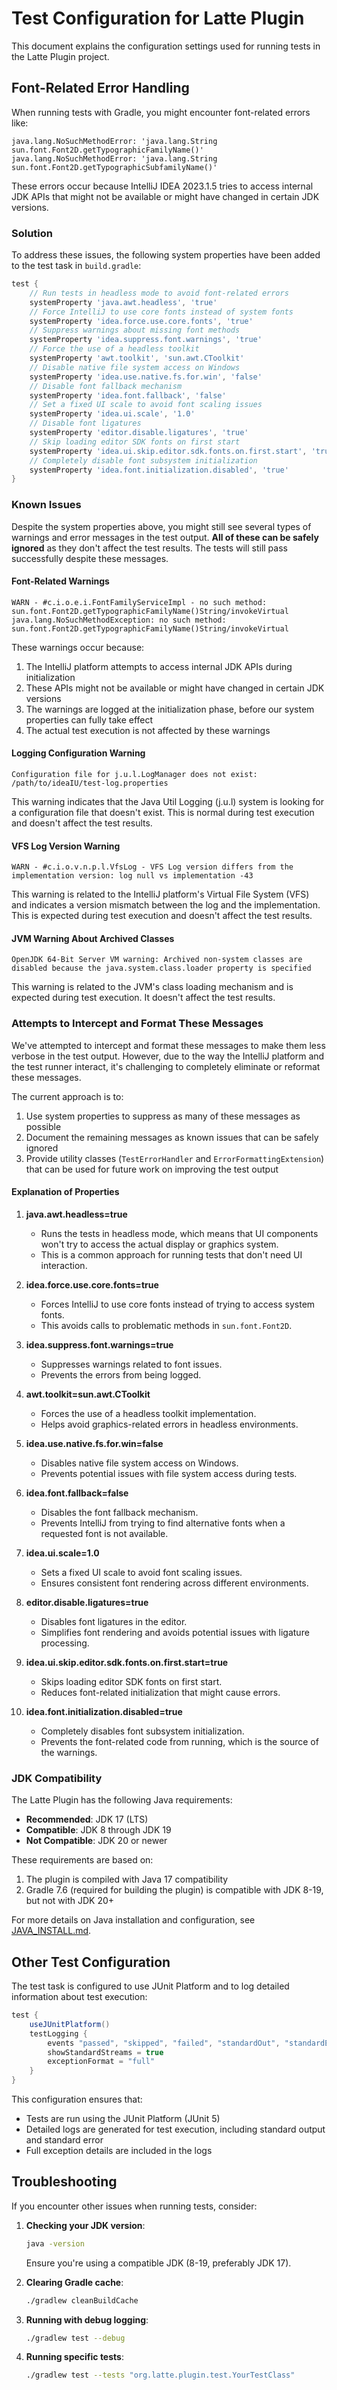 # Test Configuration for Latte Plugin

This document explains the configuration settings used for running tests in the Latte Plugin project.

## Font-Related Error Handling

When running tests with Gradle, you might encounter font-related errors like:

```
java.lang.NoSuchMethodError: 'java.lang.String sun.font.Font2D.getTypographicFamilyName()'
java.lang.NoSuchMethodError: 'java.lang.String sun.font.Font2D.getTypographicSubfamilyName()'
```

These errors occur because IntelliJ IDEA 2023.1.5 tries to access internal JDK APIs that might not be available or might have changed in certain JDK versions.

### Solution

To address these issues, the following system properties have been added to the test task in `build.gradle`:

```gradle
test {
    // Run tests in headless mode to avoid font-related errors
    systemProperty 'java.awt.headless', 'true'
    // Force IntelliJ to use core fonts instead of system fonts
    systemProperty 'idea.force.use.core.fonts', 'true'
    // Suppress warnings about missing font methods
    systemProperty 'idea.suppress.font.warnings', 'true'
    // Force the use of a headless toolkit
    systemProperty 'awt.toolkit', 'sun.awt.CToolkit'
    // Disable native file system access on Windows
    systemProperty 'idea.use.native.fs.for.win', 'false'
    // Disable font fallback mechanism
    systemProperty 'idea.font.fallback', 'false'
    // Set a fixed UI scale to avoid font scaling issues
    systemProperty 'idea.ui.scale', '1.0'
    // Disable font ligatures
    systemProperty 'editor.disable.ligatures', 'true'
    // Skip loading editor SDK fonts on first start
    systemProperty 'idea.ui.skip.editor.sdk.fonts.on.first.start', 'true'
    // Completely disable font subsystem initialization
    systemProperty 'idea.font.initialization.disabled', 'true'
}
```

### Known Issues

Despite the system properties above, you might still see several types of warnings and error messages in the test output. **All of these can be safely ignored** as they don't affect the test results. The tests will still pass successfully despite these messages.

#### Font-Related Warnings

```
WARN - #c.i.o.e.i.FontFamilyServiceImpl - no such method: sun.font.Font2D.getTypographicFamilyName()String/invokeVirtual
java.lang.NoSuchMethodException: no such method: sun.font.Font2D.getTypographicFamilyName()String/invokeVirtual
```

These warnings occur because:
1. The IntelliJ platform attempts to access internal JDK APIs during initialization
2. These APIs might not be available or might have changed in certain JDK versions
3. The warnings are logged at the initialization phase, before our system properties can fully take effect
4. The actual test execution is not affected by these warnings

#### Logging Configuration Warning

```
Configuration file for j.u.l.LogManager does not exist: /path/to/ideaIU/test-log.properties
```

This warning indicates that the Java Util Logging (j.u.l) system is looking for a configuration file that doesn't exist. This is normal during test execution and doesn't affect the test results.

#### VFS Log Version Warning

```
WARN - #c.i.o.v.n.p.l.VfsLog - VFS Log version differs from the implementation version: log null vs implementation -43
```

This warning is related to the IntelliJ platform's Virtual File System (VFS) and indicates a version mismatch between the log and the implementation. This is expected during test execution and doesn't affect the test results.

#### JVM Warning About Archived Classes

```
OpenJDK 64-Bit Server VM warning: Archived non-system classes are disabled because the java.system.class.loader property is specified
```

This warning is related to the JVM's class loading mechanism and is expected during test execution. It doesn't affect the test results.

### Attempts to Intercept and Format These Messages

We've attempted to intercept and format these messages to make them less verbose in the test output. However, due to the way the IntelliJ platform and the test runner interact, it's challenging to completely eliminate or reformat these messages.

The current approach is to:
1. Use system properties to suppress as many of these messages as possible
2. Document the remaining messages as known issues that can be safely ignored
3. Provide utility classes (`TestErrorHandler` and `ErrorFormattingExtension`) that can be used for future work on improving the test output

#### Explanation of Properties

1. **java.awt.headless=true**
   - Runs the tests in headless mode, which means that UI components won't try to access the actual display or graphics system.
   - This is a common approach for running tests that don't need UI interaction.

2. **idea.force.use.core.fonts=true**
   - Forces IntelliJ to use core fonts instead of trying to access system fonts.
   - This avoids calls to problematic methods in `sun.font.Font2D`.

3. **idea.suppress.font.warnings=true**
   - Suppresses warnings related to font issues.
   - Prevents the errors from being logged.

4. **awt.toolkit=sun.awt.CToolkit**
   - Forces the use of a headless toolkit implementation.
   - Helps avoid graphics-related errors in headless environments.

5. **idea.use.native.fs.for.win=false**
   - Disables native file system access on Windows.
   - Prevents potential issues with file system access during tests.

6. **idea.font.fallback=false**
   - Disables the font fallback mechanism.
   - Prevents IntelliJ from trying to find alternative fonts when a requested font is not available.

7. **idea.ui.scale=1.0**
   - Sets a fixed UI scale to avoid font scaling issues.
   - Ensures consistent font rendering across different environments.

8. **editor.disable.ligatures=true**
   - Disables font ligatures in the editor.
   - Simplifies font rendering and avoids potential issues with ligature processing.

9. **idea.ui.skip.editor.sdk.fonts.on.first.start=true**
   - Skips loading editor SDK fonts on first start.
   - Reduces font-related initialization that might cause errors.

10. **idea.font.initialization.disabled=true**
    - Completely disables font subsystem initialization.
    - Prevents the font-related code from running, which is the source of the warnings.

### JDK Compatibility

The Latte Plugin has the following Java requirements:

- **Recommended**: JDK 17 (LTS)
- **Compatible**: JDK 8 through JDK 19
- **Not Compatible**: JDK 20 or newer

These requirements are based on:
1. The plugin is compiled with Java 17 compatibility
2. Gradle 7.6 (required for building the plugin) is compatible with JDK 8-19, but not with JDK 20+

For more details on Java installation and configuration, see [JAVA_INSTALL.md](JAVA_INSTALL.md).

## Other Test Configuration

The test task is configured to use JUnit Platform and to log detailed information about test execution:

```gradle
test {
    useJUnitPlatform()
    testLogging {
        events "passed", "skipped", "failed", "standardOut", "standardError"
        showStandardStreams = true
        exceptionFormat = "full"
    }
}
```

This configuration ensures that:
- Tests are run using the JUnit Platform (JUnit 5)
- Detailed logs are generated for test execution, including standard output and standard error
- Full exception details are included in the logs

## Troubleshooting

If you encounter other issues when running tests, consider:

1. **Checking your JDK version**:
   ```bash
   java -version
   ```
   Ensure you're using a compatible JDK (8-19, preferably JDK 17).

2. **Clearing Gradle cache**:
   ```bash
   ./gradlew cleanBuildCache
   ```

3. **Running with debug logging**:
   ```bash
   ./gradlew test --debug
   ```

4. **Running specific tests**:
   ```bash
   ./gradlew test --tests "org.latte.plugin.test.YourTestClass"
   ```